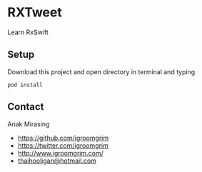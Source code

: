 # RXTweet
Learn RxSwift

## Setup
Download this project and open directory in terminal and typing  
```
pod install
```

## Contact

Anak Mirasing

- https://github.com/igroomgrim
- https://twitter.com/igroomgrim
- http://www.igroomgrim.com/
- thaihooligan@hotmail.com
